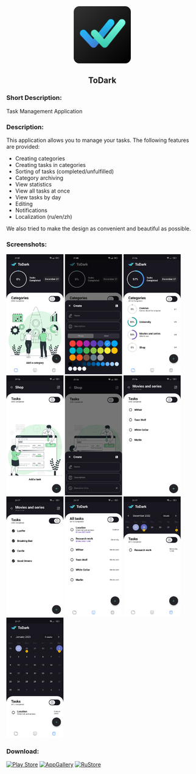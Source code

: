 <div align="center">
<img src="/readme/icon.png" width="150"/>
<h2>ToDark</h2>
</div>

### Short Description:
<!-- Приложение для управления задачами -->
Task Management Application

### Description:
<!-- Данное приложение позволяет управлять вашими задачами.
Предоставлены следующие возможности:
- Создание категорий
- Создание задач в категориях
- Сортировка задач (выполненные/невыполненные)
- Архивирование категории
- Просмотр статистики
- Просмотр всех задач сразу
- Просмотр задач по дням
- Редактирование
- Уведомления
- Локализация (ru/en)
Также мы постарались сделать дизайн максимально удобным и красивым. -->
This application allows you to manage your tasks.
The following features are provided:
- Creating categories
- Creating tasks in categories
- Sorting of tasks (completed/unfulfilled)
- Category archiving
- View statistics
- View all tasks at once
- View tasks by day
- Editing
- Notifications
- Localization (ru/en/zh)

We also tried to make the design as convenient and beautiful as possible.

### Screenshots:
<img src="/readme/1.jpg" width="150"/> <img src="/readme/2.jpg" width="150"/> <img src="/readme/3.jpg" width="150"/> <img src="/readme/4.jpg" width="150"/> <img src="/readme/5.jpg" width="150"/> <img src="/readme/6.jpg" width="150"/> <img src="/readme/7.jpg" width="150"/> <img src="/readme/8.jpg" width="150"/> <img src="/readme/9.jpg" width="150"/> <img src="/readme/10.jpg" width="150"/>

### Download: 
[![Play Store](https://img.shields.io/badge/Google_Play-414141?style=for-the-badge&logo=google-play&logoColor=white)](https://play.google.com/store/apps/details?id=com.yoshi.todark) 
[![AppGallery](https://img.shields.io/badge/AppGallery-red?style=for-the-badge)](https://appgallery.huawei.ru/app/C107003991) 
[![RuStore](https://img.shields.io/badge/RuStore-blue?style=for-the-badge&logo=vk&logoColor=white)](https://apps.rustore.ru/app/com.yoshi.todark) 


